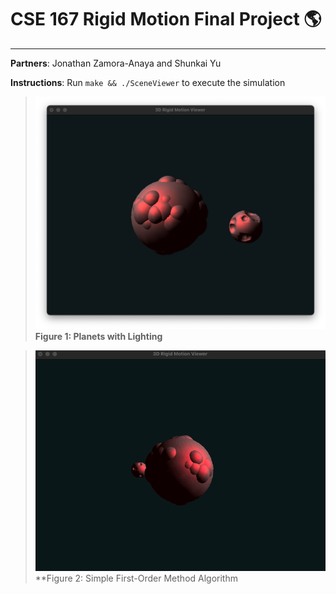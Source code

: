 # CSE 167 Rigid Motion Final Project 🌎

---

**Partners**: Jonathan Zamora-Anaya and Shunkai Yu

**Instructions**: Run `make && ./SceneViewer` to execute the simulation

> ![planets](planets.png)
> **Figure 1: Planets with Lighting**


> ![first order method](first-order-method.gif)
> **Figure 2: Simple First-Order Method Algorithm